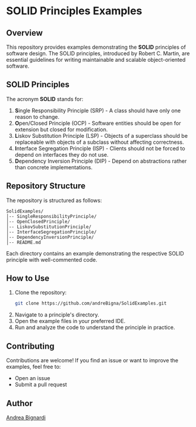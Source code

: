 # SOLID Principles Examples

## Overview
This repository provides examples demonstrating the **SOLID** principles of software design. The SOLID principles, introduced by Robert C. Martin, are essential guidelines for writing maintainable and scalable object-oriented software.

## SOLID Principles
The acronym **SOLID** stands for:

1. **S**ingle Responsibility Principle (SRP) - A class should have only one reason to change.
2. **O**pen/Closed Principle (OCP) - Software entities should be open for extension but closed for modification.
3. **L**iskov Substitution Principle (LSP) - Objects of a superclass should be replaceable with objects of a subclass without affecting correctness.
4. **I**nterface Segregation Principle (ISP) - Clients should not be forced to depend on interfaces they do not use.
5. **D**ependency Inversion Principle (DIP) - Depend on abstractions rather than concrete implementations.

## Repository Structure
The repository is structured as follows:

```
SolidExamples/
│-- SingleResponsibilityPrinciple/
│-- OpenClosedPrinciple/
│-- LiskovSubstitutionPrinciple/
│-- InterfaceSegregationPrinciple/
│-- DependencyInversionPrinciple/
│-- README.md
```
Each directory contains an example demonstrating the respective SOLID principle with well-commented code.

## How to Use
1. Clone the repository:
   ```sh
   git clone https://github.com/andreBigna/SolidExamples.git
   ```
2. Navigate to a principle's directory.
3. Open the example files in your preferred IDE.
4. Run and analyze the code to understand the principle in practice.

## Contributing
Contributions are welcome! If you find an issue or want to improve the examples, feel free to:
- Open an issue
- Submit a pull request

## Author
[Andrea Bignardi](https://github.com/andreBigna)
